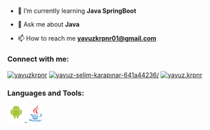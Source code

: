 - 🌱 I’m currently learning **Java SpringBoot**

- 💬 Ask me about **Java**

- 📫 How to reach me **yavuzkrpnr01@gmail.com**

<h3 align="left">Connect with me:</h3>
<p align="left">
<a href="https://twitter.com/yavuzkrpnr" target="blank"><img align="center" src="https://raw.githubusercontent.com/rahuldkjain/github-profile-readme-generator/master/src/images/icons/Social/twitter.svg" alt="yavuzkrpnr" height="30" width="40" /></a>
<a href="https://linkedin.com/in/yavuz-selim-karapınar-641a44236/" target="blank"><img align="center" src="https://raw.githubusercontent.com/rahuldkjain/github-profile-readme-generator/master/src/images/icons/Social/linked-in-alt.svg" alt="yavuz-selim-karapınar-641a44236/" height="30" width="40" /></a>
<a href="https://instagram.com/yavuz.krpnr" target="blank"><img align="center" src="https://raw.githubusercontent.com/rahuldkjain/github-profile-readme-generator/master/src/images/icons/Social/instagram.svg" alt="yavuz.krpnr" height="30" width="40" /></a>
</p>

<h3 align="left">Languages and Tools:</h3>
<p align="left"> <a href="https://developer.android.com" target="_blank" rel="noreferrer"> <img src="https://raw.githubusercontent.com/devicons/devicon/master/icons/android/android-original-wordmark.svg" alt="android" width="40" height="40"/> </a> <a href="https://www.java.com" target="_blank" rel="noreferrer"> <img src="https://raw.githubusercontent.com/devicons/devicon/master/icons/java/java-original.svg" alt="java" width="40" height="40"/> </a> </p>

